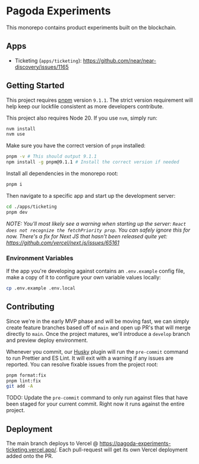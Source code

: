 # Pagoda Experiments

This monorepo contains product experiments built on the blockchain.

## Apps

- Ticketing (`apps/ticketing`): https://github.com/near/near-discovery/issues/1165

## Getting Started

This project requires [pnpm](https://pnpm.io/installation) version `9.1.1`. The strict version requirement will help keep our lockfile consistent as more developers contribute.

This project also requires Node 20. If you use `nvm`, simply run:

```bash
nvm install
nvm use
```

Make sure you have the correct version of `pnpm` installed:

```bash
pnpm -v # This should output 9.1.1
npm install -g pnpm@9.1.1 # Install the correct version if needed
```

Install all dependencies in the monorepo root:

```bash
pnpm i
```

Then navigate to a specific app and start up the development server:

```bash
cd ./apps/ticketing
pnpm dev
```

_NOTE: You'll most likely see a warning when starting up the server: `React does not recognize the fetchPriority prop`. You can safely ignore this for now. There's a fix for Next JS that hasn't been released quite yet: https://github.com/vercel/next.js/issues/65161_

### Environment Variables

If the app you're developing against contains an `.env.example` config file, make a copy of it to configure your own variable values locally:

```bash
cp .env.example .env.local
```

## Contributing

Since we're in the early MVP phase and will be moving fast, we can simply create feature branches based off of `main` and open up PR's that will merge directly to `main`. Once the project matures, we'll introduce a `develop` branch and preview deploy environment.

Whenever you commit, our [Husky](https://typicode.github.io/husky/) plugin will run the `pre-commit` command to run Prettier and ES Lint. It will exit with a warning if any issues are reported. You can resolve fixable issues from the project root:

```bash
pnpm format:fix
pnpm lint:fix
git add -A
```

TODO: Update the `pre-commit` command to only run against files that have been staged for your current commit. Right now it runs against the entire project.

## Deployment

The main branch deploys to Vercel @ https://pagoda-experiments-ticketing.vercel.app/. Each pull-request will get its own Vercel deployment added onto the PR.
